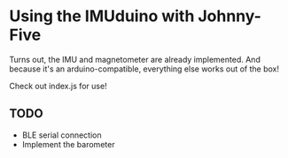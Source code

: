 # Using the IMUduino with Johnny-Five

Turns out, the IMU and magnetometer are already implemented. And because it's an arduino-compatible, everything else works out of the box!

Check out index.js for use!

## TODO

* BLE serial connection
* Implement the barometer
